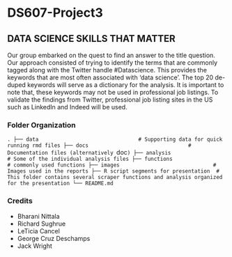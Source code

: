 # DS607-Project3
## DATA SCIENCE SKILLS THAT MATTER

Our group embarked on the quest to find an answer to the title question. Our approach consisted of trying to identify the terms that are commonly tagged along with the Twitter handle #Datascience. This provides the keywords that are most often associated with ‘data science’. The top 20 de-duped keywords will serve as a dictionary for the analysis. It is important to note that, these keywords may not be used in professional job listings. To validate the findings from Twitter, professional job listing sites in the US such as LinkedIn and Indeed will be used. 

### Folder Organization
`.
├── data                                # Supporting data for quick running rmd files
├── docs                                # Documentation files (alternatively `doc`)
├── analysis                            # Some of the individual analysis files
├── functions                           # commonly used functions
├── images                              # Images used in the reports
├── R script segments for presentation  # This folder contains several scraper functions and analysis organized for the presentation
└── README.md`

### Credits

- Bharani Nittala
- Richard Sughrue
- LeTicia Cancel
- George Cruz Deschamps
- Jack Wright

